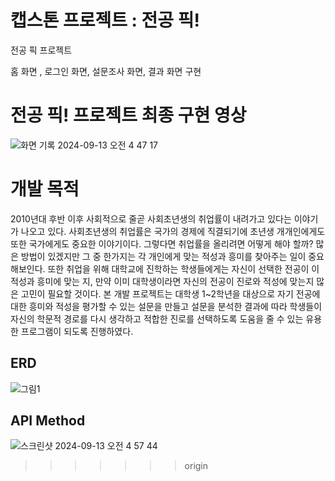 # 캡스톤 프로젝트 : 전공 픽!
전공 픽 프로젝트

홈 화면 , 로그인 화면,  설문조사 화면, 결과 화면 구현

# 전공 픽! 프로젝트 최종 구현 영상
![화면 기록 2024-09-13 오전 4 47 17](https://github.com/user-attachments/assets/b0a80b1e-9019-442e-878f-e6f5abeee2a2)

# 개발 목적
2010년대 후반 이후 사회적으로 줄곧 사회초년생의 취업률이 내려가고 있다는 이야기가 나오고 있다. 사회초년생의 취업률은 국가의 경제에 직결되기에 초년생 개개인에게도 또한 국가에게도 중요한 이야기이다. 그렇다면 취업률을 올리려면 어떻게 해야 할까? 많은 방법이 있겠지만 그 중 한가지는 각 개인에게 맞는 적성과 흥미를 찾아주는 일이 중요해보인다. 또한 취업을 위해 대학교에 진학하는 학생들에게는 자신이 선택한 전공이 이 적성과 흥미에 맞는 지, 만약 이미 대학생이라면 자신의 전공이 진로와 적성에 맞는지 많은 고민이 필요할 것이다. 본 개발 프로젝트는 대학생 1~2학년을 대상으로 자기 전공에 대한 흥미와 적성을 평가할 수 있는 설문을 만들고 설문을 분석한 결과에 따라 학생들이 자신의 학문적 경로를 다시 생각하고 적합한 진로를 선택하도록 도움을 줄 수 있는 유용한 프로그램이 되도록 진행하였다.

## ERD
![그림1](https://github.com/user-attachments/assets/b23a69ae-91d0-49c8-b9ff-1383c21c0204)
## API Method
![스크린샷 2024-09-13 오전 4 57 44](https://github.com/user-attachments/assets/d7a330c1-479c-4c97-a0fb-64a45e9872c8)
>>>>>>> origin
